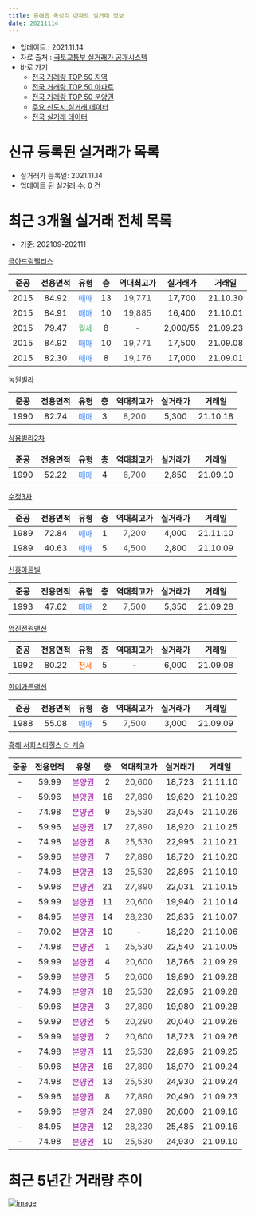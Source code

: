 ```yaml
---
title: 흥해읍 옥성리 아파트 실거래 정보
date: 20211114
---
```


* 업데이트 : 2021.11.14
* 자료 출처 : [국토교통부 실거래가 공개시스템](http://rt.molit.go.kr)
* 바로 가기
    * [전국 거래량 TOP 50 지역](https://apt-info.github.io/apt-trade-info/tr)
    * [전국 거래량 TOP 50 아파트](https://apt-info.github.io/apt-trade-info/ta)
    * [전국 거래량 TOP 50 분양권](https://apt-info.github.io/apt-trade-info/tb)
    * [주요 신도시 실거래 데이터](https://apt-info.github.io/apt-trade-info/newtown)
    * [전국 실거래 데이터](https://apt-info.github.io/apt-trade-info/all)



<script async src="https://pagead2.googlesyndication.com/pagead/js/adsbygoogle.js"></script>
<!-- 기본광고 -->
<ins class="adsbygoogle"
     style="display:block"
     data-ad-client="ca-pub-1142216861245946"
     data-ad-slot="4805727019"
     data-ad-format="auto"
     data-full-width-responsive="true"></ins>
<script>
     (adsbygoogle = window.adsbygoogle || []).push({});
</script>


# 신규 등록된 실거래가 목록

* 실거래가 등록일: 2021.11.14
* 업데이트 된 실거래 수: 0 건




<script async src="https://pagead2.googlesyndication.com/pagead/js/adsbygoogle.js"></script>
<!-- 기본광고 -->
<ins class="adsbygoogle"
     style="display:block"
     data-ad-client="ca-pub-1142216861245946"
     data-ad-slot="4805727019"
     data-ad-format="auto"
     data-full-width-responsive="true"></ins>
<script>
     (adsbygoogle = window.adsbygoogle || []).push({});
</script>


# 최근 3개월 실거래 전체 목록
* 기준: 202109-202111


[금아드림팰리스](https://search.naver.com/search.naver?query=%EA%B8%88%EC%95%84%EB%93%9C%EB%A6%BC%ED%8C%B0%EB%A6%AC%EC%8A%A4)

|준공|전용면적|유형|층|역대최고가|실거래가|거래일|
|:---:|:---:|:---:|:---:|:---:|:---:|:---:|
|2015|84.92|<span style="color:#4285F3">매매</span>|13|<span style="color:#444444">19,771</span>|17,700|21.10.30|
|2015|84.91|<span style="color:#4285F3">매매</span>|10|<span style="color:#444444">19,885</span>|16,400|21.10.01|
|2015|79.47|<span style="color:#34A853">월세</span>|8|<span style="color:#444444">-</span>|2,000/55|21.09.23|
|2015|84.92|<span style="color:#4285F3">매매</span>|10|<span style="color:#444444">19,771</span>|17,500|21.09.08|
|2015|82.30|<span style="color:#4285F3">매매</span>|8|<span style="color:#444444">19,176</span>|17,000|21.09.01|

[녹원빌라](https://search.naver.com/search.naver?query=%EB%85%B9%EC%9B%90%EB%B9%8C%EB%9D%BC)

|준공|전용면적|유형|층|역대최고가|실거래가|거래일|
|:---:|:---:|:---:|:---:|:---:|:---:|:---:|
|1990|82.74|<span style="color:#4285F3">매매</span>|3|<span style="color:#444444">8,200</span>|5,300|21.10.18|

[상용빌라2차](https://search.naver.com/search.naver?query=%EC%83%81%EC%9A%A9%EB%B9%8C%EB%9D%BC2%EC%B0%A8)

|준공|전용면적|유형|층|역대최고가|실거래가|거래일|
|:---:|:---:|:---:|:---:|:---:|:---:|:---:|
|1990|52.22|<span style="color:#4285F3">매매</span>|4|<span style="color:#444444">6,700</span>|2,850|21.09.10|

[수정3차](https://search.naver.com/search.naver?query=%EC%88%98%EC%A0%953%EC%B0%A8)

|준공|전용면적|유형|층|역대최고가|실거래가|거래일|
|:---:|:---:|:---:|:---:|:---:|:---:|:---:|
|1989|72.84|<span style="color:#4285F3">매매</span>|1|<span style="color:#444444">7,200</span>|4,000|21.11.10|
|1989|40.63|<span style="color:#4285F3">매매</span>|5|<span style="color:#444444">4,500</span>|2,800|21.10.09|

[신흥아트빌](https://search.naver.com/search.naver?query=%EC%8B%A0%ED%9D%A5%EC%95%84%ED%8A%B8%EB%B9%8C)

|준공|전용면적|유형|층|역대최고가|실거래가|거래일|
|:---:|:---:|:---:|:---:|:---:|:---:|:---:|
|1993|47.62|<span style="color:#4285F3">매매</span>|2|<span style="color:#444444">7,500</span>|5,350|21.09.28|

[영진전원맨션](https://search.naver.com/search.naver?query=%EC%98%81%EC%A7%84%EC%A0%84%EC%9B%90%EB%A7%A8%EC%85%98)

|준공|전용면적|유형|층|역대최고가|실거래가|거래일|
|:---:|:---:|:---:|:---:|:---:|:---:|:---:|
|1992|80.22|<span style="color:#FF5A00">전세</span>|5|<span style="color:#444444">-</span>|6,000|21.09.08|

[한미가든맨션](https://search.naver.com/search.naver?query=%ED%95%9C%EB%AF%B8%EA%B0%80%EB%93%A0%EB%A7%A8%EC%85%98)

|준공|전용면적|유형|층|역대최고가|실거래가|거래일|
|:---:|:---:|:---:|:---:|:---:|:---:|:---:|
|1988|55.08|<span style="color:#4285F3">매매</span>|5|<span style="color:#444444">7,500</span>|3,000|21.09.09|

[흥해 서희스타힐스 더 캐슬](https://search.naver.com/search.naver?query=%ED%9D%A5%ED%95%B4+%EC%84%9C%ED%9D%AC%EC%8A%A4%ED%83%80%ED%9E%90%EC%8A%A4+%EB%8D%94+%EC%BA%90%EC%8A%AC)

|준공|전용면적|유형|층|역대최고가|실거래가|거래일|
|:---:|:---:|:---:|:---:|:---:|:---:|:---:|
|-|59.99|<span style="color:#9C11A5">분양권</span>|2|<span style="color:#444444">20,600</span>|18,723|21.11.10|
|-|59.96|<span style="color:#9C11A5">분양권</span>|16|<span style="color:#444444">27,890</span>|19,620|21.10.29|
|-|74.98|<span style="color:#9C11A5">분양권</span>|9|<span style="color:#444444">25,530</span>|23,045|21.10.26|
|-|59.96|<span style="color:#9C11A5">분양권</span>|17|<span style="color:#444444">27,890</span>|18,920|21.10.25|
|-|74.98|<span style="color:#9C11A5">분양권</span>|8|<span style="color:#444444">25,530</span>|22,995|21.10.21|
|-|59.96|<span style="color:#9C11A5">분양권</span>|7|<span style="color:#444444">27,890</span>|18,720|21.10.20|
|-|74.98|<span style="color:#9C11A5">분양권</span>|13|<span style="color:#444444">25,530</span>|22,895|21.10.19|
|-|59.96|<span style="color:#9C11A5">분양권</span>|21|<span style="color:#444444">27,890</span>|22,031|21.10.15|
|-|59.99|<span style="color:#9C11A5">분양권</span>|11|<span style="color:#444444">20,600</span>|19,940|21.10.14|
|-|84.95|<span style="color:#9C11A5">분양권</span>|14|<span style="color:#444444">28,230</span>|25,835|21.10.07|
|-|79.02|<span style="color:#9C11A5">분양권</span>|10|<span style="color:#444444">-</span>|18,220|21.10.06|
|-|74.98|<span style="color:#9C11A5">분양권</span>|1|<span style="color:#444444">25,530</span>|22,540|21.10.05|
|-|59.99|<span style="color:#9C11A5">분양권</span>|4|<span style="color:#444444">20,600</span>|18,766|21.09.29|
|-|59.99|<span style="color:#9C11A5">분양권</span>|5|<span style="color:#444444">20,600</span>|19,890|21.09.28|
|-|74.98|<span style="color:#9C11A5">분양권</span>|18|<span style="color:#444444">25,530</span>|22,695|21.09.28|
|-|59.96|<span style="color:#9C11A5">분양권</span>|3|<span style="color:#444444">27,890</span>|19,980|21.09.28|
|-|59.99|<span style="color:#9C11A5">분양권</span>|5|<span style="color:#444444">20,290</span>|20,040|21.09.26|
|-|59.99|<span style="color:#9C11A5">분양권</span>|2|<span style="color:#444444">20,600</span>|18,723|21.09.26|
|-|74.98|<span style="color:#9C11A5">분양권</span>|11|<span style="color:#444444">25,530</span>|22,895|21.09.25|
|-|59.96|<span style="color:#9C11A5">분양권</span>|16|<span style="color:#444444">27,890</span>|18,970|21.09.24|
|-|74.98|<span style="color:#9C11A5">분양권</span>|13|<span style="color:#444444">25,530</span>|24,930|21.09.24|
|-|59.96|<span style="color:#9C11A5">분양권</span>|8|<span style="color:#444444">27,890</span>|20,490|21.09.23|
|-|59.96|<span style="color:#9C11A5">분양권</span>|24|<span style="color:#444444">27,890</span>|20,600|21.09.16|
|-|84.95|<span style="color:#9C11A5">분양권</span>|12|<span style="color:#444444">28,230</span>|25,485|21.09.16|
|-|74.98|<span style="color:#9C11A5">분양권</span>|10|<span style="color:#444444">25,530</span>|24,930|21.09.10|



<script async src="https://pagead2.googlesyndication.com/pagead/js/adsbygoogle.js"></script>
<!-- 기본광고 -->
<ins class="adsbygoogle"
     style="display:block"
     data-ad-client="ca-pub-1142216861245946"
     data-ad-slot="4805727019"
     data-ad-format="auto"
     data-full-width-responsive="true"></ins>
<script>
     (adsbygoogle = window.adsbygoogle || []).push({});
</script>


# 최근 5년간 거래량 추이


<div style="width:100%;">
    <canvas id="deal_progress" height="200"></canvas>
</div>

<script>
new Chart(document.getElementById("deal_progress"), {
    type: 'line',
    data: {
        labels: ['16.01','16.02','16.03','16.04','16.05','16.06','16.07','16.08','16.10','16.11','17.01','17.02','17.03','17.04','17.05','17.06','17.07','17.08','17.09','17.10','17.11','17.12','18.01','18.02','18.03','18.04','18.05','18.06','18.07','18.08','18.10','18.11','18.12','19.02','19.03','19.04','19.05','19.06','19.07','19.08','19.09','19.10','19.11','19.12','20.01','20.02','20.03','20.04','20.05','20.06','20.07','20.08','20.10','20.12','21.01','21.02','21.03','21.04','21.05','21.06','21.07','21.08','21.09','21.10','21.11'],
        datasets: [{
            label: '매매/분양권',
            data: [3,5,1,2,5,2,2,2,2,0,1,1,2,3,1,3,2,1,1,1,0,1,2,2,0,0,0,1,1,1,1,1,1,1,0,1,2,3,2,1,2,0,1,1,0,3,2,2,3,2,3,1,3,7,42,66,42,20,9,10,7,11,18,15,2],
            borderColor: "rgba(66, 133, 243, 1)",
            backgroundColor: "rgba(66, 133, 243, 0.05)",
            borderWidth: 1,
            pointRadius: 0,
            fill: false,
            lineTension: 0
        },{
            label: '전/월세',
            data: [2,3,1,2,1,1,0,0,2,2,2,4,3,3,2,3,1,1,0,1,3,0,2,0,2,2,1,0,2,1,1,0,1,3,2,0,1,0,3,1,1,1,2,0,2,4,1,1,0,3,2,3,3,1,1,1,1,0,0,0,0,0,2,0,0],
            borderColor: "rgba(255, 90, 0, 1)",
            backgroundColor: "rgba(255, 90, 0, 0.05)",
            borderWidth: 1,
            pointRadius: 0,
            fill: false,
            lineTension: 0
        },{
            label: '합계',
            data: [5,8,2,4,6,3,2,2,4,2,3,5,5,6,3,6,3,2,1,2,3,1,4,2,2,2,1,1,3,2,2,1,2,4,2,1,3,3,5,2,3,1,3,1,2,7,3,3,3,5,5,4,6,8,43,67,43,20,9,10,7,11,20,15,2],
            borderColor: "rgba(0, 0, 0, 1)",
            backgroundColor: "rgba(0, 0, 0, 0.03)",
            borderWidth: 0.1,
            pointRadius: 0,
            fill: true,
            lineTension: 0
        }
        ]
    },
    options: {
        responsive: true,
        title: {
            display: false
        },
        tooltips: {
            mode: 'index',
            intersect: false
        },
        hover: {
            mode: 'nearest',
            intersect: true
        },
        scales: {
            xAxes: [{
                display: true,
                scaleLabel: {
                    display: true,
                    labelString: '년/월'
                }
            }],
            yAxes: [{
                display: true,
                ticks: {
                    suggestedMin: 0,
                },
                scaleLabel: {
                    display: true,
                    labelString: '실거래 수'
                }
            }]
        }
    }
});

</script>


[![image](https://apt-info.github.io/images/2020-01-03-apt-trade-info/1024x500.png)](https://play.google.com/store/apps/details?id=com.aptinfo.apttradeinfo)

